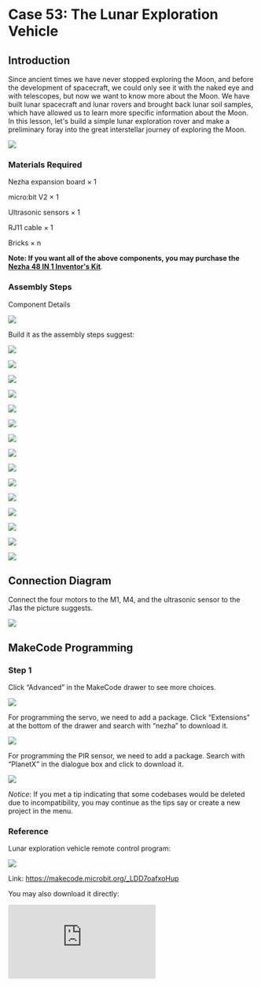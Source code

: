 # Case 53: The Lunar Exploration Vehicle

## Introduction

Since ancient times we have never stopped exploring the Moon, and before the development of spacecraft, we could only see it with the naked eye and with telescopes, but now we want to know more about the Moon. We have built lunar spacecraft and lunar rovers and brought back lunar soil samples, which have allowed us to learn more specific information about the Moon. In this lesson, let's build a simple lunar exploration rover and make a preliminary foray into the great interstellar journey of exploring the Moon.

![](./images/53_1.png)

### Materials Required

Nezha expansion board × 1

micro:bit V2 × 1

Ultrasonic sensors  × 1

RJ11 cable × 1

Bricks × n

**Note: If you want all of the above components, you may purchase the [Nezha 48 IN 1 Inventor's Kit](https://shop.elecfreaks.com/products/elecfreaks-micro-bit-nezha-48-in-1-inventors-kit-without-micro-bit-board?_pos=2&_sid=ed1b6fbd2&_ss=r)**.



### Assembly Steps

Component Details

![](./images/53_2.png)

Build it as the assembly steps suggest:

![](./images/53_3.png)

![](./images/53_4.png)

![](./images/53_5.png)

![](./images/53_6.png)

![](./images/53_7.png)

![](./images/53_8.png)

![](./images/53_9.png)

![](./images/53_10.png)

![](./images/53_11.png)

![](./images/53_12.png)

![](./images/53_13.png)

![](./images/53_14.png)

![](./images/53_15.png)

![](./images/53_16.png)

![](./images/53_17.png)

## Connection Diagram

Connect the four motors to the M1, M4, and the ultrasonic sensor to the J1as the picture suggests.

![](./images/53_18.png)


##  MakeCode Programming

### Step 1

Click “Advanced” in the MakeCode drawer to see more choices.



![](./images/49_10.png)



For programming the servo, we need to add a package. Click “Extensions” at the bottom of the drawer and search with “nezha” to download it.



![](./images/49_11.png)



For programming the PIR sensor, we need to add a package. Search with “PlanetX” in the dialogue box and click to download it.

![](./images/49_12.png)



*Notice*: If you met a tip indicating that some codebases would be deleted due to incompatibility, you may continue as the tips say or create a new project in the menu.

### Reference

Lunar exploration vehicle remote control program:

![](./images/53_19.png)

Link: https://makecode.microbit.org/_LDD7oafxoHup

You may also download it directly:

<div
    style={{
        position: 'relative',
        paddingBottom: '60%',
        overflow: 'hidden',
    }}
>
    <iframe
        src="https://makecode.microbit.org/_LDD7oafxoHup"
        frameborder="0"
        sandbox="allow-popups allow-forms allow-scripts allow-same-origin"
        style={{
            position: 'absolute',
            width: '100%',
            height: '100%',
        }}
    />
</div>


Lunar exploration vehicle remote control program:

![](./images/53_20.png)

Link: https://makecode.microbit.org/_EP6do6JC67tj

<div
    style={{
        position: 'relative',
        paddingBottom: '60%',
        overflow: 'hidden',
    }}
>
    <iframe
        src="https://makecode.microbit.org/_EP6do6JC67tj"
        frameborder="0"
        sandbox="allow-popups allow-forms allow-scripts allow-same-origin"
        style={{
            position: 'absolute',
            width: '100%',
            height: '100%',
        }}
    />
</div>

### Result

As you can see, the lunar rover can turn left and right, stop and back up when we press different buttons of the remote control.
